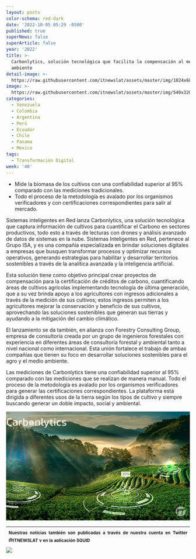 ```yaml
---
layout: posts
color-schema: red-dark
date: '2022-10-05 05:29 -0500'
published: true
superNews: false
superArticle: false
year: '2022'
title: >-
  Carbonlytics, solución tecnológica que facilita la compensación al medio
  ambiente
detail-image: >-
  https://raw.githubusercontent.com/itnewslat/assets/master/img/1024x680/carbonlytics-g.jpg
image: >-
  https://raw.githubusercontent.com/itnewslat/assets/master/img/540x320/carbonlytics-p.jpg
categories:
  - Venezuela
  - Colombia
  - Argentina
  - Perú
  - Ecuador
  - Chile
  - Panama
  - Mexico
tags:
  - Transformación Digital
week: '40'
---
```

- Mide la biomasa de los cultivos con una confiabilidad superior al 95% comparado con las mediciones tradicionales.
- Todo el proceso de la metodología es avalado por los organismos verificadores y con certificaciones correspondientes para salir al mercado.

Sistemas inteligentes en Red lanza Carbonlytics, una solución tecnológica que captura información de cultivos para cuantificar el Carbono en sectores productivos, todo esto a través de lecturas con drones y análisis avanzado de datos de sistemas en la nube. Sistemas Inteligentes en Red, pertenece al Grupo ISA, y es una compañía especializada en brindar soluciones digitales a empresas que busquen transformar procesos y optimizar recursos operativos, generando estrategias para habilitar y desarrollar territorios sostenibles a través de la analítica avanzada y la inteligencia artificial.

Esta solución tiene como objetivo principal crear proyectos de compensación para la certificación de créditos de carbono, cuantificando áreas de cultivos agrícolas implementando tecnología de última generación, que a su vez brinda apoyo a los agricultores con ingresos adicionales a través de la medición de sus cultivos; estos ingresos permiten a los agricultores mejorar la conservación y beneficio de sus cultivos, aprovechando las soluciones sostenibles que generan sus tierras y ayudando a la mitigación del cambio climático.

El lanzamiento se da también, en alianza con Forestry Consulting Group, empresa de consultoría creada por un grupo de ingenieros forestales con experiencia en diferentes áreas de consultoría forestal y ambiental tanto a nivel nacional como internacional. Esta unión fortalece el trabajo de ambas compañías que tienen su foco en desarrollar soluciones sostenibles para el agro y el medio ambiente.

Las mediciones de Carbonlytics tiene una confiabilidad superior al 95% comparado con las mediciones que se realizan de manera manual. Todo el proceso de la metodología es avalado por los organismos verificadores para generar las certificaciones correspondientes. La plataforma está dirigida a diferentes usos de la tierra según los tipos de cultivo y siempre buscando generar un doble impacto, social y ambiental.

![](https://raw.githubusercontent.com/itnewslat/assets/master/img/540x320/carbonlytics-p.jpg)

<table style="height: 42px;" width="569">
<tbody>
<tr>
<td style="text-align: justify;"><sub><strong>Nuestras noticias también son publicadas a través de nuestra cuenta en Twitter <a href="https://twitter.com/itnewslat?lang=es">@ITNEWSLAT</a> y en la aplicación <a href="https://squidapp.co/en/">SQUID</a></strong></sub></td>
</tr>
</tbody>
</table>

<img src="https://tracker.metricool.com/c3po.jpg?hash=56f88a41e39ab42c063cc51676587a04"/>